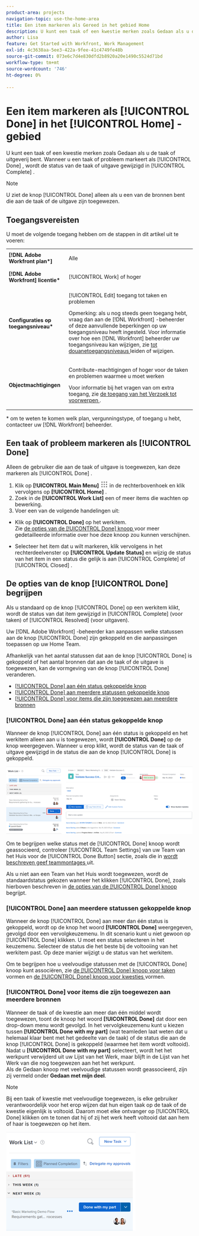 ```yaml
---
product-area: projects
navigation-topic: use-the-home-area
title: Een item markeren als Gereed in het gebied Home
description: U kunt een taak of een kwestie merken zoals Gedaan als u de taak of uitgeverij bent. Wanneer u een taak of kwestie als Gedaan markeert, wordt de status van de taak of de kwestie veranderd in Voltooid.
author: Lisa
feature: Get Started with Workfront, Work Management
exl-id: 4c3638aa-5ee3-422a-9fee-41c4749fe48b
source-git-commit: 073e6c7d4e830dfd2b8920a20e1490c5524d71bd
workflow-type: tm+mt
source-wordcount: '746'
ht-degree: 0%

---
```


# Een item markeren als [!UICONTROL Done] in het [!UICONTROL Home] -gebied

U kunt een taak of een kwestie merken zoals Gedaan als u de taak of uitgeverij bent. Wanneer u een taak of probleem markeert als [!UICONTROL Done] , wordt de status van de taak of uitgave gewijzigd in [!UICONTROL Complete] .

>[!NOTE]
>
>U ziet de knop [!UICONTROL Done] alleen als u een van de bronnen bent die aan de taak of de uitgave zijn toegewezen.

## Toegangsvereisten

U moet de volgende toegang hebben om de stappen in dit artikel uit te voeren:

<table style="table-layout:auto"> 
 <col> 
 </col> 
 <col> 
 </col> 
 <tbody> 
  <tr> 
   <td role="rowheader"><strong>[!DNL Adobe Workfront plan*]</strong></td> 
   <td> <p>Alle</p> </td> 
  </tr> 
  <tr> 
   <td role="rowheader"><strong>[!DNL Adobe Workfront] licentie*</strong></td> 
   <td> <p>[!UICONTROL Work] of hoger</p> </td> 
  </tr> 
  <tr> 
   <td role="rowheader"><strong>Configuraties op toegangsniveau*</strong></td> 
   <td> <p>[!UICONTROL Edit] toegang tot taken en problemen</p> <p>Opmerking: als u nog steeds geen toegang hebt, vraag dan aan de [!DNL Workfront] -beheerder of deze aanvullende beperkingen op uw toegangsniveau heeft ingesteld. Voor informatie over hoe een [!DNL Workfront] beheerder uw toegangsniveau kan wijzigen, zie <a href="../../../administration-and-setup/add-users/configure-and-grant-access/create-modify-access-levels.md" class="MCXref xref"> tot douanetoegangsniveaus </a> leiden of wijzigen.</p> </td> 
  </tr> 
  <tr> 
   <td role="rowheader"><strong>Objectmachtigingen</strong></td> 
   <td> <p>Contribute-machtigingen of hoger voor de taken en problemen waarmee u moet werken</p> <p>Voor informatie bij het vragen van om extra toegang, zie <a href="../../../workfront-basics/grant-and-request-access-to-objects/request-access.md" class="MCXref xref"> de toegang van het Verzoek tot voorwerpen </a>.</p> </td> 
  </tr> 
 </tbody> 
</table>

&#42; om te weten te komen welk plan, vergunningstype, of toegang u hebt, contacteer uw [!DNL Workfront] beheerder.

## Een taak of probleem markeren als [!UICONTROL Done]

Alleen de gebruiker die aan de taak of uitgave is toegewezen, kan deze markeren als [!UICONTROL Done] .

1. Klik op **[!UICONTROL Main Menu]** ![](assets/main-menu-icon.png) in de rechterbovenhoek en klik vervolgens op **[!UICONTROL Home]** .
1. Zoek in de **[!UICONTROL Work List]** een of meer items die wachten op bewerking.
1. Voer een van de volgende handelingen uit:

* Klik op **[!UICONTROL Done]** op het werkitem.\
   Zie [ de opties van de [!UICONTROL Done] knoop ](#understand-the-options-of-the-done-button) voor meer gedetailleerde informatie over hoe deze knoop zou kunnen verschijnen.

* Selecteer het item dat u wilt markeren, klik vervolgens in het rechterdeelvenster op **[!UICONTROL Update Status]** en wijzig de status van het item in een status die gelijk is aan [!UICONTROL Complete] of [!UICONTROL Closed] .

## De opties van de knop [!UICONTROL Done] begrijpen

Als u standaard op de knop [!UICONTROL Done] op een werkitem klikt, wordt de status van dat item gewijzigd in [!UICONTROL Complete] (voor taken) of [!UICONTROL Resolved] (voor uitgaven).

Uw [!DNL Adobe Workfront] -beheerder kan aanpassen welke statussen aan de knop [!UICONTROL Done] zijn gekoppeld en die aanpassingen toepassen op uw Home Team.

Afhankelijk van het aantal statussen dat aan de knop [!UICONTROL Done] is gekoppeld of het aantal bronnen dat aan de taak of de uitgave is toegewezen, kan de vormgeving van de knop [!UICONTROL Done] veranderen.

* [[!UICONTROL Done] aan één status gekoppelde knop](#done-button-associated-with-one-status)
* [[!UICONTROL Done] aan meerdere statussen gekoppelde knop](#done-button-associated-with-multiple-statuses)
* [[!UICONTROL Done] voor items die zijn toegewezen aan meerdere bronnen](#done-button-for-items-assigned-to-multiple-resources)

### [!UICONTROL Done] aan één status gekoppelde knop

Wanneer de knop [!UICONTROL Done] aan één status is gekoppeld en het werkitem alleen aan u is toegewezen, wordt **[!UICONTROL Done]** op de knop weergegeven. Wanneer u erop klikt, wordt de status van de taak of uitgave gewijzigd in de status die aan de knop [!UICONTROL Done] is gekoppeld.

![ Gereed knoop ](assets/Done.png)

Om te begrijpen welke status met de [!UICONTROL Done] knoop wordt geassocieerd, controleer [!UICONTROL Team Settings] van uw Team van het Huis voor de [!UICONTROL Done Button] sectie, zoals die in [ wordt beschreven geef teammontages ](../../../people-teams-and-groups/create-and-manage-teams/edit-team-settings.md) uit.

Als u niet aan een Team van het Huis wordt toegewezen, wordt de standaardstatus gekozen wanneer het klikken [!UICONTROL Done], zoals hierboven beschreven in [ de opties van de [!UICONTROL Done] knoop ](#understand-the-options-of-the-done-button) begrijpt.

### [!UICONTROL Done] aan meerdere statussen gekoppelde knop

Wanneer de knop [!UICONTROL Done] aan meer dan één status is gekoppeld, wordt op de knop het woord **[!UICONTROL Done]** weergegeven, gevolgd door een vervolgkeuzemenu. In dit scenario kunt u niet gewoon op [!UICONTROL Done] klikken. U moet een status selecteren in het keuzemenu. Selecteer de status die het beste bij de voltooiing van het werkitem past. Op deze manier wijzigt u de status van het werkitem.

Om te begrijpen hoe u veelvoudige statussen met de [!UICONTROL Done] knoop kunt associëren, zie [ de [!UICONTROL Done] knoop voor taken ](../../../people-teams-and-groups/create-and-manage-teams/configure-the-done-button-for-tasks.md) vormen en [ de [!UICONTROL Done] knoop voor kwesties ](../../../people-teams-and-groups/create-and-manage-teams/configure-the-done-button-for-issues.md) vormen.

<!--
<img src="assets/marking-an-item-done-multiple-statuses-350x171.png" style="width: 350;height: 171;" data-mc-conditions="QuicksilverOrClassic.Draft mode">
-->

### [!UICONTROL Done] voor items die zijn toegewezen aan meerdere bronnen

Wanneer de taak of de kwestie aan meer dan één middel wordt toegewezen, toont de knoop het woord **[!UICONTROL Done]** dat door een drop-down menu wordt gevolgd. In het vervolgkeuzemenu kunt u kiezen tussen **[!UICONTROL Done with my part]** (wat teamleden laat weten dat u helemaal klaar bent met het gedeelte van de taak) of de status die aan de knop [!UICONTROL Done] is gekoppeld (waarmee het item wordt voltooid). Nadat u **[!UICONTROL Done with my part]** selecteert, wordt het het werkpunt verwijderd uit uw Lijst van het Werk, maar blijft in de Lijst van het Werk van die nog toegewezen aan het het werkpunt.\
Als de Gedaan knoop met veelvoudige statussen wordt geassocieerd, zijn zij vermeld onder **Gedaan met mijn deel**.

>[!NOTE]
>
>Bij een taak of kwestie met veelvoudige toegewezen, is elke gebruiker verantwoordelijk voor het erop wijzen dat hun eigen taak op de taak of de kwestie eigenlijk is voltooid. Daarom moet elke ontvanger op [!UICONTROL Done] klikken om te tonen dat hij of zij het werk heeft voltooid dat aan hem of haar is toegewezen op het item.

![](assets/marking-an-item-done-with-my-part-grop-by-drop-down-nwe-350x266.png)
